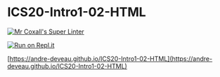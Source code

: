 # ICS20-Intro1-02-HTML

[![Mr Coxall's Super Linter](https://github.com/andre-deveau/ICS20-Intro1-02-HTML/workflows/Mr%20Coxall's%20Super%20Linter/badge.svg)](https://github.com/andre-deveau/ICS20-Intro1-02-HTML/actions/)

[![Run on Repl.it](https://repl.it/badge/github/andre-deveau/ICS20-Intro1-02-HTML)](https://repl.it/github/andre-deveau/ICS20-Intro1-02-HTML)

[https://andre-deveau.github.io/ICS20-Intro1-02-HTML](https://andre-deveau.github.io/ICS20-Intro1-02-HTML)
